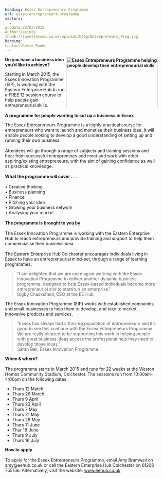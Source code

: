 ```yaml
---
heading: Essex Entrepreneurs Programme
url: essex-entrepreneurs-programme
sectors:
  -  
pubdate:23/02/2015
Author:Jacinda
thumb://investessex.co.uk/uploads/blog/Entrepreneurs_Prog.jpg
heroimg:
contact:David Rooke
---
```

<p><strong><img alt='Essex Entrepreneurs Programme helping people develop their entrepreneurial skills' src='http://www.investessex.co.uk/uploads/blog/Entrepreneurs_Prog.jpg' style='float:right; height:172px; margin-left:2px; margin-right:2px; width:300px'/>Do you have a business idea you’d like to achieve?</strong></p><p>Starting in March 2015, the Essex Innovation Programme (EIP), is working with the Eastern Enterprise Hub to run a FREE 12 session course to help people gain entrepreneurial skills.<br/><br/><strong>A programme for people wanting to set up a business in Essex</strong></p><p>The Essex Entrepreneurs Programme is a highly practical course for entrepreneurs who want to launch and monetise their business idea. It will enable people looking to develop a good understanding of setting up and running their own business.<br/><br/>Attendees will go through a range of subjects and training sessions and hear from successful entrepreneurs and meet and work with other aspiring/existing entrepreneurs, with the aim of gaining confidence as well as practical knowledge.<br/><br/><strong>What the programme will cover . . .</strong><br/><br/>• Creative thinking<br/>• Business planning<br/>• Finance<br/>• Pitching your idea<br/>• Growing your business network<br/>• Analysing your market<br/><br/><strong>The programme is brought to you by</strong><br/><br/>The Essex Innovation Programme is working with the Eastern Enterprise Hub to reach entrepreneurs and provide training and support to help them commercialise their business idea.<br/><br/>The Eastern Enterprise Hub Colchester encourages individuals living in Essex to have an entrepreneurial mind-set, through a range of learning programmes.</p><blockquote><p>“I am delighted that we are once again working with the Essex Innovation Programme to deliver another dynamic business programme, designed to help Essex-based individuals become more entrepreneurial and to start/run an enterprise.”<br/>Digby Chacksfield, CEO at the EE Hub</p></blockquote><p>The Essex Innovation Programme (EIP) works with established companies and small businesses to help them to develop, and take to market, innovative products and services.</p><blockquote><p>“Essex has always had a thriving population of entrepreneurs and it’s good to see this continue with the Essex Entrepreneurs Programme. We are really pleased to be supporting this work in helping people with great business ideas access the professional help they need to develop those ideas.”<br/>Sarah Bell, Essex Innovation Programme</p></blockquote><p><strong>When &amp; where?</strong><br/><br/>The programme starts in March 2015 and runs for 22 weeks at the Weston Homes Community Stadium, Colchester. The sessions run from 10:00am-4:00pm on the following dates: </p><ul><li>Thurs 12 March</li><li>Thurs 26 March</li><li>Thurs 9 April</li><li>Thurs 23 April</li><li>Thurs 7 May</li><li>Thurs 21 May</li><li>Thurs 28 May</li><li>Thurs 11 June</li><li>Thur 18 June</li><li>Thurs 9 July</li><li>Thurs 16 July</li></ul><p><strong>How to apply</strong><br/><br/>To apply for the Essex Entrepreneurs Programme, email Amy Bramwell on amy@eehub.co.uk or call the Eastern Enterprise Hub Colchester on 01206 755166. Alternatively, visit the website: <a href='http://www.eehub.co.uk' target='_blank'>www.eehub.co.uk</a></p>